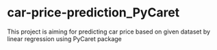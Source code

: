 # car-price-prediction_PyCaret
This project is aiming for predicting car price based on given dataset by linear regression using PyCaret package
